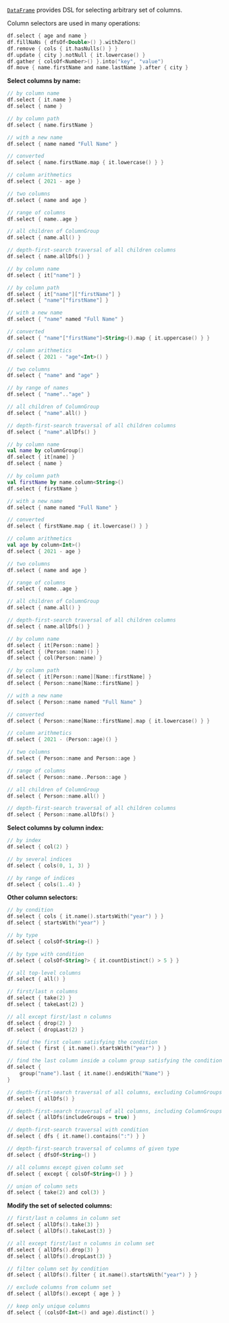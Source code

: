 [//]: # (title: Column selectors)

<!---IMPORT org.jetbrains.kotlinx.dataframe.samples.api.Access-->

[`DataFrame`](DataFrame.md) provides DSL for selecting arbitrary set of columns.

Column selectors are used in many operations:

<!---FUN columnSelectorsUsages-->

```kotlin
df.select { age and name }
df.fillNaNs { dfsOf<Double>() }.withZero()
df.remove { cols { it.hasNulls() } }
df.update { city }.notNull { it.lowercase() }
df.gather { colsOf<Number>() }.into("key", "value")
df.move { name.firstName and name.lastName }.after { city }
```

<!---END-->

**Select columns by name:**

<!---FUN columnSelectors-->
<tabs>
<tab title="Properties">

```kotlin
// by column name
df.select { it.name }
df.select { name }

// by column path
df.select { name.firstName }

// with a new name
df.select { name named "Full Name" }

// converted
df.select { name.firstName.map { it.lowercase() } }

// column arithmetics
df.select { 2021 - age }

// two columns
df.select { name and age }

// range of columns
df.select { name..age }

// all children of ColumnGroup
df.select { name.all() }

// depth-first-search traversal of all children columns
df.select { name.allDfs() }
```

</tab>
<tab title="Strings">

```kotlin
// by column name
df.select { it["name"] }

// by column path
df.select { it["name"]["firstName"] }
df.select { "name"["firstName"] }

// with a new name
df.select { "name" named "Full Name" }

// converted
df.select { "name"["firstName"]<String>().map { it.uppercase() } }

// column arithmetics
df.select { 2021 - "age"<Int>() }

// two columns
df.select { "name" and "age" }

// by range of names
df.select { "name".."age" }

// all children of ColumnGroup
df.select { "name".all() }

// depth-first-search traversal of all children columns
df.select { "name".allDfs() }
```

</tab>
<tab title="Accessors">

```kotlin
// by column name
val name by columnGroup()
df.select { it[name] }
df.select { name }

// by column path
val firstName by name.column<String>()
df.select { firstName }

// with a new name
df.select { name named "Full Name" }

// converted
df.select { firstName.map { it.lowercase() } }

// column arithmetics
val age by column<Int>()
df.select { 2021 - age }

// two columns
df.select { name and age }

// range of columns
df.select { name..age }

// all children of ColumnGroup
df.select { name.all() }

// depth-first-search traversal of all children columns
df.select { name.allDfs() }
```

</tab>
<tab title="KProperties">

```kotlin
// by column name
df.select { it[Person::name] }
df.select { (Person::name)() }
df.select { col(Person::name) }

// by column path
df.select { it[Person::name][Name::firstName] }
df.select { Person::name[Name::firstName] }

// with a new name
df.select { Person::name named "Full Name" }

// converted
df.select { Person::name[Name::firstName].map { it.lowercase() } }

// column arithmetics
df.select { 2021 - (Person::age)() }

// two columns
df.select { Person::name and Person::age }

// range of columns
df.select { Person::name..Person::age }

// all children of ColumnGroup
df.select { Person::name.all() }

// depth-first-search traversal of all children columns
df.select { Person::name.allDfs() }
```

</tab>
</tabs>
<!---END-->

**Select columns by column index:**

<!---FUN columnsSelectorByIndices-->

```kotlin
// by index
df.select { col(2) }

// by several indices
df.select { cols(0, 1, 3) }

// by range of indices
df.select { cols(1..4) }
```

<!---END-->

**Other column selectors:**

<!---FUN columnSelectorsMisc-->

```kotlin
// by condition
df.select { cols { it.name().startsWith("year") } }
df.select { startsWith("year") }

// by type
df.select { colsOf<String>() }

// by type with condition
df.select { colsOf<String?> { it.countDistinct() > 5 } }

// all top-level columns
df.select { all() }

// first/last n columns
df.select { take(2) }
df.select { takeLast(2) }

// all except first/last n columns
df.select { drop(2) }
df.select { dropLast(2) }

// find the first column satisfying the condition
df.select { first { it.name().startsWith("year") } }

// find the last column inside a column group satisfying the condition
df.select {
    group("name").last { it.name().endsWith("Name") }
}

// depth-first-search traversal of all columns, excluding ColumnGroups from result
df.select { allDfs() }

// depth-first-search traversal of all columns, including ColumnGroups in result
df.select { allDfs(includeGroups = true) }

// depth-first-search traversal with condition
df.select { dfs { it.name().contains(":") } }

// depth-first-search traversal of columns of given type
df.select { dfsOf<String>() }

// all columns except given column set
df.select { except { colsOf<String>() } }

// union of column sets
df.select { take(2) and col(3) }
```

<!---END-->

**Modify the set of selected columns:**

<!---FUN columnSelectorsModifySet-->

```kotlin
// first/last n columns in column set
df.select { allDfs().take(3) }
df.select { allDfs().takeLast(3) }

// all except first/last n columns in column set
df.select { allDfs().drop(3) }
df.select { allDfs().dropLast(3) }

// filter column set by condition
df.select { allDfs().filter { it.name().startsWith("year") } }

// exclude columns from column set
df.select { allDfs().except { age } }

// keep only unique columns
df.select { (colsOf<Int>() and age).distinct() }
```

<!---END-->
